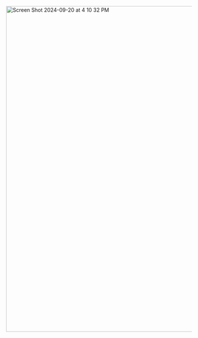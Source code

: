 
<img width="885" alt="Screen Shot 2024-09-20 at 4 10 32 PM" src="https://github.com/user-attachments/assets/d31b30d1-16b9-494f-b441-92004b2710a4">
